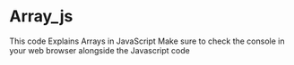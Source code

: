 # Array_js
This code Explains Arrays in JavaScript   Make sure to check the console in your web browser alongside the Javascript code
